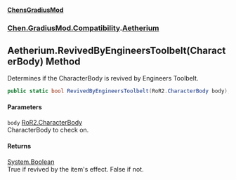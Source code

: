 #### [ChensGradiusMod](index 'index')
### [Chen.GradiusMod.Compatibility](F8aFQlqLO5uD9A4izEhK_Q 'Chen.GradiusMod.Compatibility').[Aetherium](A7DokKiQwPFh8Sb5RpHf9A 'Chen.GradiusMod.Compatibility.Aetherium')
## Aetherium.RevivedByEngineersToolbelt(CharacterBody) Method
Determines if the CharacterBody is revived by Engineers Toolbelt.  
```csharp
public static bool RevivedByEngineersToolbelt(RoR2.CharacterBody body);
```
#### Parameters
<a name='Chen_GradiusMod_Compatibility_Aetherium_RevivedByEngineersToolbelt(RoR2_CharacterBody)_body'></a>
`body` [RoR2.CharacterBody](https://docs.microsoft.com/en-us/dotnet/api/RoR2.CharacterBody 'RoR2.CharacterBody')  
CharacterBody to check on.
  
#### Returns
[System.Boolean](https://docs.microsoft.com/en-us/dotnet/api/System.Boolean 'System.Boolean')  
True if revived by the item's effect. False if not.
